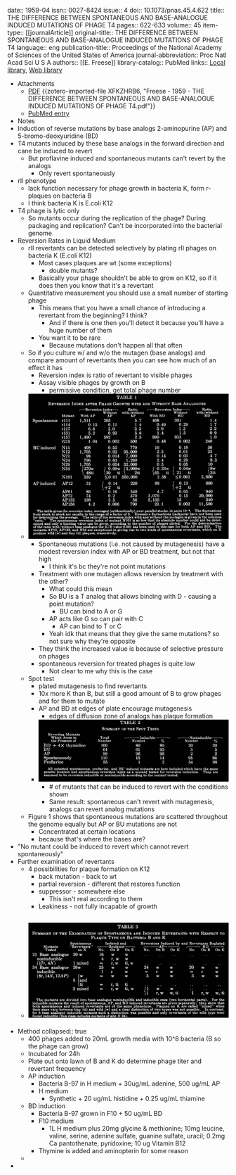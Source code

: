 date:: 1959-04
issn:: 0027-8424
issue:: 4
doi:: 10.1073/pnas.45.4.622
title:: THE DIFFERENCE BETWEEN SPONTANEOUS AND BASE-ANALOGUE INDUCED MUTATIONS OF PHAGE T4
pages:: 622-633
volume:: 45
item-type:: [[journalArticle]]
original-title:: THE DIFFERENCE BETWEEN SPONTANEOUS AND BASE-ANALOGUE INDUCED MUTATIONS OF PHAGE T4
language:: eng
publication-title:: Proceedings of the National Academy of Sciences of the United States of America
journal-abbreviation:: Proc Natl Acad Sci U S A
authors:: [[E. Freese]]
library-catalog:: PubMed
links:: [Local library](zotero://select/library/items/4YF9745D), [Web library](https://www.zotero.org/users/6106196/items/4YF9745D)

- Attachments
	- [PDF](zotero://select/library/items/XFKZHRB6) {{zotero-imported-file XFKZHRB6, "Freese - 1959 - THE DIFFERENCE BETWEEN SPONTANEOUS AND BASE-ANALOGUE INDUCED MUTATIONS OF PHAGE T4.pdf"}}
	- [PubMed entry](http://www.ncbi.nlm.nih.gov/pubmed/16590424)
- Notes
- Induction of reverse mutations by base analogs 2-aminopurine (AP) and 5-bromo-deoxyuridine (BD)
- T4 mutants induced by these base analogs in the forward direction and cane be induced to revert
	- But proflavine induced and spontaneous mutants can't revert by the analogs
		- Only revert spontaneously
- rII phenotype
	- lack function necessary for phage growth in bacteria K, form r-plaques on bacteria B
	- I think bacteria K is E.coli K12
- T4 phage is lytic only
	- So mutants occur during the replication of the phage? During packaging and replication? Can't be incorporated into the bacterial genome
- Reversion Rates in Liquid Medium
	- rII revertants can be detected selectively by plating rII phages on bacteria K (E.coli K12)
		- Most cases plaques are wt (some exceptions)
			- double  mutants?
		- Basically your phage shouldn't be able to grow on K12, so if it does then you know that it's a revertant
	- Quantitative measurement you should use a small number of starting phage
		- This means that you have a small chance of introducing a revertant from the beginning? I think?
			- And if there is one then you'll detect it because you'll have a huge number of them
		- You want it to be rare
			- Because mutations don't happen all that often
	- So if you culture w/ and w/o the mutagen (base analogs) and compare amount of revertants then you can see how much of an effect it has
		- Reversion index is ratio of revertant to visible phages
		- Assay visible phages by growth on B
			- permissive condition, get total phage number
	- ![image.png](../assets/image_1757447789079_0.png)
		- Spontaneous mutations (i.e. not caused by mutagenesis) have a modest reversion index with AP or BD treatment, but not that high
			- I think it's bc they're not point mutations
		- Treatment with one mutagen allows reversion by treatment with the other?
			- What could this mean
			- So BU is a T analog that allows binding with D - causing a point mutation?
				- BU can bind to A or G
			- AP acts like G so can pair with C
				- AP can bind to T or C
			- Yeah idk that means that they give the same mutations? so not sure why they're opposite
		- They think the increased value is because of selective pressure on phages
		- spontaneous reversion for treated phages is quite low
			- Not clear to me why this is the case
	- Spot test
		- plated mutagenesis to find revertants
		- 10x more K than B, but still a good amount of B to grow phages and for them to mutate
		- AP and BD at edges of plate encourage mutagenesis
			- edges of diffusion zone of analogs has plaque formation
		- ![image.png](../assets/image_1757453459103_0.png)
			- \# of mutants that can be induced to revert with the conditions shown
			- Same result: spontaneous can't revert with mutagenesis, analogs can revert analog mutations
	- Figure 1 shows that spontaneous mutations are scattered throughout the genome equally but AP or BU mutations are not
		- Concentrated at certain locations
		- because that's where the bases are?
- "No mutant could be induced to revert which cannot revert spontaneously"
- Further examination of revertants
	- 4 possibilities for plaque formation on K12
		- back mutation - back to wt
		- partial reversion - different that restores function
		- suppressor - somewhere else
			- This isn't real according to them
		- Leakiness - not fully incapable of growth
	- ![image.png](../assets/image_1757454137799_0.png)
		-
- Method
  collapsed:: true
	- 400 phages added to 20mL growth media with 10^8 bacteria (B so the phage can grow)
	- Incubated for 24h
	- Plate out onto lawn of B and K do determine phage titer and revertant frequency
	- AP induction
		- Bacteria B-97 in H medium + 30ug/mL adenine, 500 ug/mL AP
		- H medium
			- Synthetic + 20 ug/mL histidine + 0.25 ug/mL thiamine
	- BD induction
		- Bacteria B-97 grown in F10 + 50 ug/mL BD
		- F10 medium
			- 1L H medium plus 20mg glycine & methionine; 10mg leucine, valine, serine, adenine sulfate, guanine sulfate, uracil; 0.2mg Ca pantothenate, pyridoxine; 10 ug Vitamin B12
		- Thymine is added and aminopterin for some reason
	-
-